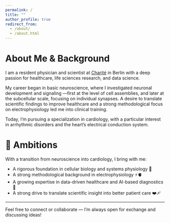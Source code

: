 ```yaml
---
permalink: /
title: ""
author_profile: true
redirect_from: 
  - /about/
  - /about.html
---
```

# About Me & Background
I am a resident physician and scientist at [Charité](https://www.dhzc.charite.de/) in Berlin with a deep passion for healthcare, life sciences research, and data science. 

My career began in basic neuroscience, where I investigated neuronal development and signaling —first at the level of cell assemblies, and later at the subcellular scale, focusing on individual synapses. A desire to translate scientific findings to improve healthcare and a strong methodological focus on electrophysiology led me into clinical training.

Today, I’m pursuing a specialization in cardiology, with a particular interest in arrhythmic disorders and the heart’s electrical conduction system.

# 🚀 Ambitions
With a transition from neuroscience into cardiology, I bring with me:
- A rigorous foundation in cellular biology and systems physiology 🧬 
- A strong methodological background in electrophysiology ⚡️🫀 
- A growing expertise in data-driven healthcare and AI-based diagnostics 🤖  
- A strong drive to translate scientific insight into better patient care ❤️‍🩹  

---
Feel free to connect or collaborate — I’m always open for exchange and discussing ideas!

